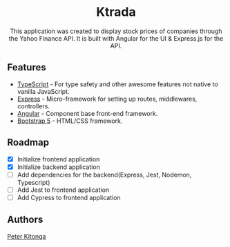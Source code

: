 <div align="center">
<h1>Ktrada</h1>
<p>This application was created to display stock prices of companies through the Yahoo Finance API. It is built with Angular for the UI & Express.js for the API.</p>
</div>

## Features

- [TypeScript](https://www.typescriptlang.org/) - For type safety and other awesome features not native to vanilla JavaScript.
- [Express](https://expressjs.com/) - Micro-framework for setting up routes, middlewares, controllers.
- [Angular](https://angular.io/) - Component base front-end framework.
- [Bootstrap 5](https://getbootstrap.com/docs/5.3/getting-started/introduction/) - HTML/CSS framework.

## Roadmap

- [x] Initialize frontend application
- [x] Initialize backend application
- [ ] Add dependencies for the backend(Express, Jest, Nodemon, Typescript)
- [ ] Add Jest to frontend application
- [ ] Add Cypress to frontend application

## Authors

[Peter Kitonga](https://www.github.com/peterkitonga)